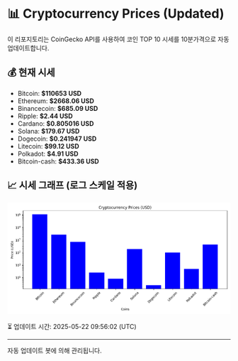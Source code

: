 
# 📊 Cryptocurrency Prices (Updated)

이 리포지토리는 CoinGecko API를 사용하여 코인 TOP 10 시세를 10분가격으로 자동 업데이트합니다.

## 💰 현재 시세
- Bitcoin: **$110653 USD**
- Ethereum: **$2668.06 USD**
- Binancecoin: **$685.09 USD**
- Ripple: **$2.44 USD**
- Cardano: **$0.805016 USD**
- Solana: **$179.67 USD**
- Dogecoin: **$0.241947 USD**
- Litecoin: **$99.12 USD**
- Polkadot: **$4.91 USD**
- Bitcoin-cash: **$433.36 USD**

## 📈 시세 그래프 (로그 스케일 적용)
![Crypto Prices](crypto_prices.png)

⏳ 업데이트 시간: 2025-05-22 09:56:02 (UTC)

---
자동 업데이트 봇에 의해 관리됩니다.
